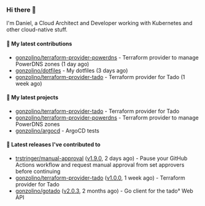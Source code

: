 ### Hi there 👋

I'm Daniel, a Cloud Architect and Developer working with Kubernetes and other cloud-native stuff.

#### 👷 My latest contributions

- [gonzolino/terraform-provider-powerdns](https://github.com/gonzolino/terraform-provider-powerdns) - Terraform provider to manage PowerDNS zones (1 day ago)
- [gonzolino/dotfiles](https://github.com/gonzolino/dotfiles) - My dotfiles (3 days ago)
- [gonzolino/terraform-provider-tado](https://github.com/gonzolino/terraform-provider-tado) - Terraform provider for Tado (1 week ago)

#### 🌱 My latest projects

- [gonzolino/terraform-provider-tado](https://github.com/gonzolino/terraform-provider-tado) - Terraform provider for Tado
- [gonzolino/terraform-provider-powerdns](https://github.com/gonzolino/terraform-provider-powerdns) - Terraform provider to manage PowerDNS zones
- [gonzolino/argocd](https://github.com/gonzolino/argocd) - ArgoCD tests

#### 🔭 Latest releases I've contributed to

- [trstringer/manual-approval](https://github.com/trstringer/manual-approval) ([v1.9.0](https://github.com/trstringer/manual-approval/releases/tag/v1.9.0), 2 days ago) - Pause your GitHub Actions workflow and request manual approval from set approvers before continuing
- [gonzolino/terraform-provider-tado](https://github.com/gonzolino/terraform-provider-tado) ([v1.0.0](https://github.com/gonzolino/terraform-provider-tado/releases/tag/v1.0.0), 1 week ago) - Terraform provider for Tado
- [gonzolino/gotado](https://github.com/gonzolino/gotado) ([v2.0.3](https://github.com/gonzolino/gotado/releases/tag/v2.0.3), 2 months ago) - Go client for the tado° Web API
